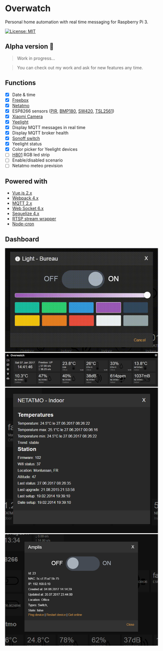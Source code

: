 # Overwatch

Personal home automation with real time messaging for Raspberry Pi 3.

[![License: MIT](https://img.shields.io/badge/license-MIT-blue.svg)](https://github.com/Wifsimster/overwatch/blob/master/LICENSE)

## Alpha version :shit:

> Work in progress...

> You can check out my work and ask for new features any time.

## Functions

- [x] Date & time
- [x] [Freebox](https://dev.freebox.fr/sdk/)
- [x] [Netatmo](https://github.com/karbassi/netatmo)
- [x] ESP8266 sensors ([PIR](https://github.com/Wifsimster/pir-mqtt), [BMP180](https://github.com/Wifsimster/bmp180-mqtt), [SW420](https://github.com/Wifsimster/sw420-mqtt), [TSL2561](https://github.com/Wifsimster/tsl2561-mqtt))
- [x] [Xiaomi Camera](http://www.gearbest.com/ip-cameras/pp_615275.html)
- [x] [Yeelight](https://github.com/pmdroid/yeelight-wifi)
- [x] Display MQTT messages in real time
- [x] Display MQTT broker health
- [x] [Sonoff switch](https://www.itead.cc/sonoff-wifi-wireless-switch.html)
- [x] Yeelight status
- [x] Color picker for Yeelight devices
- [ ] [H801](https://github.com/Wifsimster/h801-mqtt/tree/master) RGB led strip
- [ ] Enable/disabled scenario
- [ ] Netatmo meteo prevision

## Powered with

- [Vue.js 2.x](https://vuejs.org/)
- [Webpack 4.x](https://webpack.js.org/)
- [MQTT 2.x](https://github.com/mqttjs/MQTT.js)
- [Web Socket 6.x](https://github.com/websockets/ws)
- [Sequelize 4.x](http://docs.sequelizejs.com/en/v3/)
- [RTSP stream wrapper](https://github.com/Wifsimster/node-rtsp-stream-es6)
- [Node-cron](https://github.com/merencia/node-cron)

## Dashboard

![scheme](https://github.com/Wifsimster/overwatch/blob/master/img/light_modal.gif)
![scheme](https://github.com/Wifsimster/overwatch/blob/master/img/cover.png)
![scheme](https://github.com/Wifsimster/overwatch/blob/master/img/cover_02.png)
![scheme](https://github.com/Wifsimster/overwatch/blob/master/img/cover_03.png)
